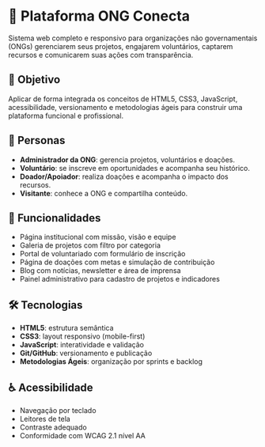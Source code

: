 # 🌱 Plataforma ONG Conecta

Sistema web completo e responsivo para organizações não governamentais (ONGs) gerenciarem seus projetos, engajarem voluntários, captarem recursos e comunicarem suas ações com transparência.

## 🎯 Objetivo

Aplicar de forma integrada os conceitos de HTML5, CSS3, JavaScript, acessibilidade, versionamento e metodologias ágeis para construir uma plataforma funcional e profissional.

## 👥 Personas

- **Administrador da ONG**: gerencia projetos, voluntários e doações.
- **Voluntário**: se inscreve em oportunidades e acompanha seu histórico.
- **Doador/Apoiador**: realiza doações e acompanha o impacto dos recursos.
- **Visitante**: conhece a ONG e compartilha conteúdo.

## 🧩 Funcionalidades

- Página institucional com missão, visão e equipe
- Galeria de projetos com filtro por categoria
- Portal de voluntariado com formulário de inscrição
- Página de doações com metas e simulação de contribuição
- Blog com notícias, newsletter e área de imprensa
- Painel administrativo para cadastro de projetos e indicadores

## 🛠️ Tecnologias

- **HTML5**: estrutura semântica
- **CSS3**: layout responsivo (mobile-first)
- **JavaScript**: interatividade e validação
- **Git/GitHub**: versionamento e publicação
- **Metodologias Ágeis**: organização por sprints e backlog

## ♿ Acessibilidade

- Navegação por teclado
- Leitores de tela
- Contraste adequado
- Conformidade com WCAG 2.1 nível AA
